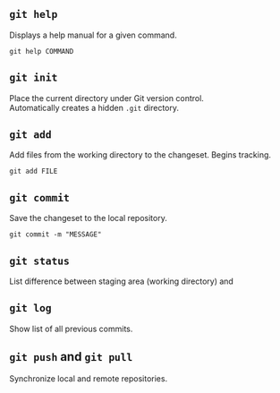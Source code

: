 ## `git help`
Displays a help manual for a given command.
```git
git help COMMAND

```

## `git init`
Place the current directory under Git version control. <br>
Automatically creates a hidden `.git` directory.

## `git add`
Add files from the working directory to the changeset. Begins tracking.
```git
git add FILE

```

## `git commit`
Save the changeset to the local repository.
```git
git commit -m "MESSAGE"

```

## `git status`
List difference between staging area (working directory) and 

## `git log`
Show list of all previous commits. 


## `git push` and `git pull`
Synchronize local and remote repositories.

